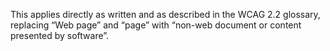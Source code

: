 This applies directly as written and as described in the WCAG 2.2 glossary, replacing “Web page” and “page” with “non-web document or content presented by software”.